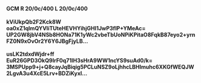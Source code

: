 #### GCM R 20/0c/400 L 20/0c/400
**kViUkpQb2F2Kck8W**<br/>**oa0xZ1qlmQYVliTUteHEVHYihjGHI1JwP3fIP+YMeAc=**<br/>**UP2GW8jbV4NSb8HONa71K1yWc2vbeTbUoNPiKPitaO8FqkB87eyo2+yrnFZ0N9xOvOr2Y6Y6JBgFjyLB...**<br/><br/>
**usLK2tdxdWjdr+ff**<br/>**EuR26GPD3OkQ9lrF0q71IH3sHrA9WW1ncYS9suAd0/k=**<br/>**3MSPUpp9+j+Q8cayJqBiqig5PCLuNSZ9oLjhhcLBHlmuhc6XKGfWEQJW2LgvA3u4XcE5Lrv+BDZiKyxI...**